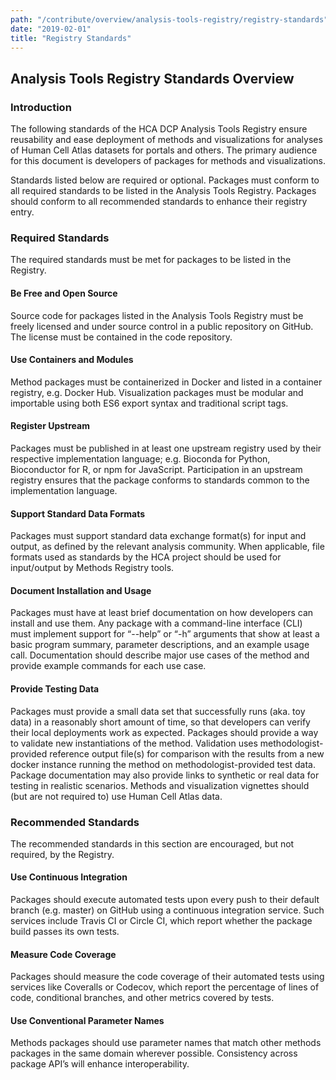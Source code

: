 ```yaml
---
path: "/contribute/overview/analysis-tools-registry/registry-standards"
date: "2019-02-01"
title: "Registry Standards"
---
```


## Analysis Tools Registry Standards Overview

### Introduction
The following standards of the HCA DCP Analysis Tools Registry ensure reusability and ease deployment of methods and visualizations for analyses of Human Cell Atlas datasets for portals and others.  The primary audience for this document is developers of packages for methods and visualizations.

Standards listed below are required or optional.  Packages must conform to all required standards to be listed in the Analysis Tools Registry.  Packages should conform to all recommended standards to enhance their registry entry.

### Required Standards
The required standards must be met for packages to be listed in the Registry.

#### Be Free and Open Source
Source code for packages listed in the Analysis Tools Registry must be freely licensed and under source control in a public repository on GitHub.  The license must be contained in the code repository.

#### Use Containers and Modules
Method packages must be containerized in Docker and listed in a container registry, e.g. Docker Hub.  Visualization packages must be modular and importable using both ES6 export syntax and traditional script tags.

#### Register Upstream
Packages must be published in at least one upstream registry used by their respective implementation language; e.g. Bioconda for Python, Bioconductor  for R, or npm for JavaScript. Participation in an upstream registry ensures that the package conforms to standards common to the implementation language.

#### Support Standard Data Formats
Packages must support standard data exchange format(s) for input and output, as defined by the relevant analysis community. When applicable, file formats used as standards by the HCA project should be used for input/output by Methods Registry tools.

#### Document Installation and Usage
Packages must have at least brief documentation on how developers can install and use them.  Any package with a command-line interface (CLI) must implement support for “--help” or “-h” arguments that show at least a basic program summary, parameter descriptions, and an example usage call. Documentation should describe major use cases of the method and provide example commands for each use case.

#### Provide Testing Data
Packages must provide a small data set that successfully runs (aka. toy data) in a reasonably short amount of time, so that developers can verify their local deployments work as expected. Packages should provide a way to validate new instantiations of the method. Validation uses methodologist-provided reference output file(s) for comparison with the results from a new docker instance running the method on methodologist-provided test data. Package documentation may also provide links to synthetic or real data for testing in realistic scenarios.  Methods and visualization vignettes should (but are not required to) use Human Cell Atlas data.

### Recommended Standards
The recommended standards in this section are encouraged, but not required, by the Registry.

#### Use Continuous Integration
Packages should execute automated tests upon every push to their default branch (e.g. master) on GitHub using a continuous integration service.  Such services include Travis CI or Circle CI, which report whether the package build passes its own tests.

#### Measure Code Coverage
Packages should measure the code coverage of their automated tests using services like Coveralls or Codecov, which report the percentage of lines of code, conditional branches, and other metrics covered by tests.

#### Use Conventional Parameter Names
Methods packages should use parameter names that match other methods packages in the same domain wherever possible.  Consistency across package API’s will enhance interoperability.
